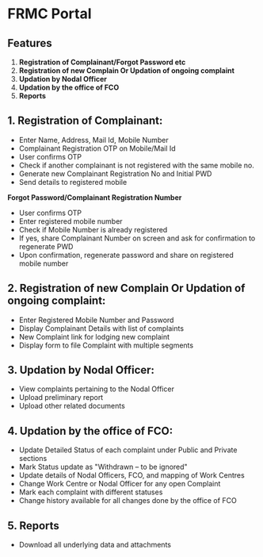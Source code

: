 # FRMC Portal

## Features

1. **Registration of Complainant/Forgot Password etc**
2. **Registration of new Complain Or Updation of ongoing complaint**
3. **Updation by Nodal Officer**
4. **Updation by the office of FCO**
5. **Reports**

## 1. Registration of Complainant:

- Enter Name, Address, Mail Id, Mobile Number
- Complainant Registration OTP on Mobile/Mail Id
- User confirms OTP
- Check if another complainant is not registered with the same mobile no.
- Generate new Complainant Registration No and Initial PWD
- Send details to registered mobile

**Forgot Password/Complainant Registration Number**

- User confirms OTP
- Enter registered mobile number
- Check if Mobile Number is already registered
- If yes, share Complainant Number on screen and ask for confirmation to regenerate PWD
- Upon confirmation, regenerate password and share on registered mobile number

## 2. Registration of new Complain Or Updation of ongoing complaint:

- Enter Registered Mobile Number and Password
- Display Complainant Details with list of complaints
- New Complaint link for lodging new complaint
- Display form to file Complaint with multiple segments

## 3. Updation by Nodal Officer:

- View complaints pertaining to the Nodal Officer
- Upload preliminary report
- Upload other related documents

## 4. Updation by the office of FCO:

- Update Detailed Status of each complaint under Public and Private sections
- Mark Status update as "Withdrawn – to be ignored"
- Update details of Nodal Officers, FCO, and mapping of Work Centres
- Change Work Centre or Nodal Officer for any open Complaint
- Mark each complaint with different statuses
- Change history available for all changes done by the office of FCO

## 5. Reports

- Download all underlying data and attachments

